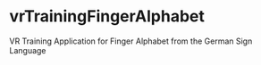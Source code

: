 # vrTrainingFingerAlphabet
VR Training Application for Finger Alphabet from the German Sign Language
